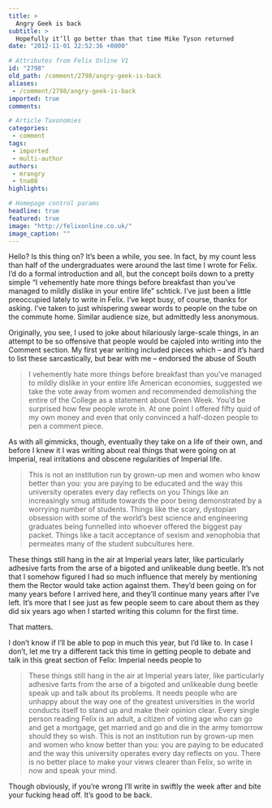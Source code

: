 ```yaml
---
title: >
  Angry Geek is back
subtitle: >
  Hopefully it’ll go better than that time Mike Tyson returned
date: "2012-11-01 22:52:36 +0000"

# Attributes from Felix Online V1
id: "2798"
old_path: /comment/2798/angry-geek-is-back
aliases:
 - /comment/2798/angry-geek-is-back
imported: true
comments:

# Article Taxonomies
categories:
 - comment
tags:
 - imported
 - multi-author
authors:
 - mrangry
 - tna08
highlights:

# Homepage control params
headline: true
featured: true
image: "http://felixonline.co.uk/"
image_caption: ""
---
```


Hello? Is this thing on? It’s been a while, you see. In fact, by my count less than half of the undergraduates were around the last time I wrote for Felix. I’d do a formal introduction and all, but the concept boils down to a pretty simple “I vehemently hate more things before breakfast than you’ve managed to mildly dislike in your entire life” schtick. I’ve just been a little preoccupied lately to write in Felix. I’ve kept busy, of course, thanks for asking. I’ve taken to just whispering swear words to people on the tube on the commute home. Similar audience size, but admittedly less anonymous.

Originally, you see, I used to joke about hilariously large-scale things, in an attempt to be so offensive that people would be cajoled into writing into the Comment section. My first year writing included pieces which – and it’s hard to list these sarcastically, but bear with me – endorsed the abuse of South
> I vehemently hate more things before breakfast than you’ve managed to mildly dislike in your entire life
American economies, suggested we take the vote away from women and recommended demolishing the entire of the College as a statement about Green Week. You’d be surprised how few people wrote in. At one point I offered fifty quid of my own money and even that only convinced a half-dozen people to pen a comment piece.

As with all gimmicks, though, eventually they take on a life of their own, and before I knew it I was writing about real things that were going on at Imperial, real irritations and obscene regularities of Imperial life.
> This is not an institution run by grown-up men and women who know better than you: you are paying to be educated and the way this university operates every day reflects on you
Things like an increasingly smug attitude towards the poor being demonstrated by a worrying number of students. Things like the scary, dystopian obsession with some of the world’s best science and engineering graduates being funnelled into whoever offered the biggest pay packet. Things like a tacit acceptance of sexism and xenophobia that permeates many of the student subcultures here.

These things still hang in the air at Imperial years later, like particularly adhesive farts from the arse of a bigoted and unlikeable dung beetle. It’s not that I somehow figured I had so much influence that merely by mentioning them the Rector would take action against them. They’d been going on for many years before I arrived here, and they’ll continue many years after I’ve left. It’s more that I see just as few people seem to care about them as they did six years ago when I started writing this column for the first time.

That matters.

I don’t know if I’ll be able to pop in much this year, but I’d like to. In case I don’t, let me try a different tack this time in getting people to debate and talk in this great section of Felix: Imperial needs people to
> These things still hang in the air at Imperial years later, like particularly adhesive farts from the arse of a bigoted and unlikeable dung beetle
speak up and talk about its problems. It needs people who are unhappy about the way one of the greatest universities in the world conducts itself to stand up and make their opinion clear. Every single person reading Felix is an adult, a citizen of voting age who can go and get a mortgage, get married and go and die in the army tomorrow should they so wish. This is not an institution run by grown-up men and women who know better than you: you are paying to be educated and the way this university operates every day reflects on you. There is no better place to make your views clearer than Felix, so write in now and speak your mind.

Though obviously, if you’re wrong I’ll write in swiftly the week after and bite your fucking head off.
 It’s good to be back.
